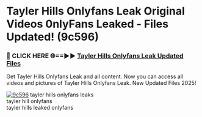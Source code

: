 # Tayler Hills Onlyfans Leak Original Videos 0nlyFans Leaked - Files Updated! (9c596)

<h3>🔴 CLICK HERE 🌐==►► <a href="https://tinyurl.com/x26r9saj" rel="nofollow">Tayler Hills Onlyfans Leak Updated Files</a></h3>

Get Tayler Hills Onlyfans Leak and all content. Now you can access all videos and pictures of Tayler Hills Onlyfans Leak. New Updated Files 2025!

[![9c596](https://i.imgur.com/LkgZPqh.gif)](https://tinyurl.com/x26r9saj)
tayler hills onlyfans leaks<br>
tayler hill onlyfans<br>
tayler hills leaked onlyfans